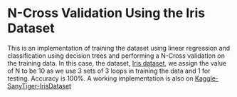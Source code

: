 # N-Cross Validation Using the Iris Dataset
This is an implementation of training the dataset using linear regression and classification using decision trees and performing a N-Cross validation on the training data.
In this case, the dataset, [Iris dataset](http://archive.ics.uci.edu/ml/machine-learning-databases/iris/), we assign the value of N to be 10 as we use 3 sets of 3 loops in training the data and 1 for testing. 
Accuracy is 100%.
A working implementation is also on [Kaggle-SanyTiger-IrisDataset](https://www.kaggle.com/sanytiger/n-cross-validation-using-iris-dataset/notebook)

